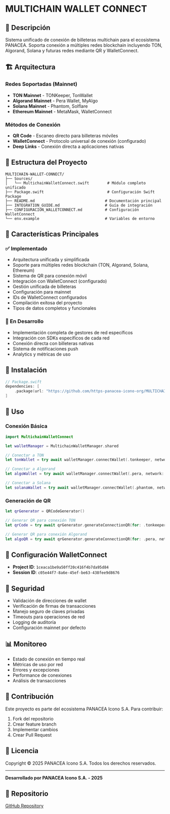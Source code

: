 # MULTICHAIN WALLET CONNECT

## 🚀 Descripción

Sistema unificado de conexión de billeteras multichain para el ecosistema PANACEA. Soporta conexión a múltiples redes blockchain incluyendo TON, Algorand, Solana y futuras redes mediante QR y WalletConnect.

## 🏗️ Arquitectura

### Redes Soportadas (Mainnet)
- **TON Mainnet** - TONKeeper, TonWallet
- **Algorand Mainnet** - Pera Wallet, MyAlgo
- **Solana Mainnet** - Phantom, Solflare
- **Ethereum Mainnet** - MetaMask, WalletConnect

### Métodos de Conexión
- **QR Code** - Escaneo directo para billeteras móviles
- **WalletConnect** - Protocolo universal de conexión (configurado)
- **Deep Links** - Conexión directa a aplicaciones nativas

## 📁 Estructura del Proyecto

```
MULTICHAIN-WALLET-CONNECT/
├── Sources/
│   └── MultichainWalletConnect.swift        # Módulo completo unificado
├── Package.swift                            # Configuración Swift Package
├── README.md                               # Documentación principal
├── INTEGRATION_GUIDE.md                    # Guía de integración
├── CONFIGURACION_WALLETCONNECT.md          # Configuración WalletConnect
└── env.example                             # Variables de entorno
```

## 🔧 Características Principales

### ✅ Implementado
- Arquitectura unificada y simplificada
- Soporte para múltiples redes blockchain (TON, Algorand, Solana, Ethereum)
- Sistema de QR para conexión móvil
- Integración con WalletConnect (configurado)
- Gestión unificada de billeteras
- Configuración para mainnet
- IDs de WalletConnect configurados
- Compilación exitosa del proyecto
- Tipos de datos completos y funcionales

### 🚧 En Desarrollo
- Implementación completa de gestores de red específicos
- Integración con SDKs específicos de cada red
- Conexión directa con billeteras nativas
- Sistema de notificaciones push
- Analytics y métricas de uso

## 🚀 Instalación

```swift
// Package.swift
dependencies: [
    .package(url: "https://github.com/https-panacea-icono-org/MULTICHAIN-WALLET-CONNECT.git", from: "1.0.0")
]
```

## 📖 Uso

### Conexión Básica

```swift
import MultichainWalletConnect

let walletManager = MultichainWalletManager.shared

// Conectar a TON
let tonWallet = try await walletManager.connectWallet(.tonkeeper, network: .ton)

// Conectar a Algorand
let algoWallet = try await walletManager.connectWallet(.pera, network: .algorand)

// Conectar a Solana
let solanaWallet = try await walletManager.connectWallet(.phantom, network: .solana)
```

### Generación de QR

```swift
let qrGenerator = QRCodeGenerator()

// Generar QR para conexión TON
let qrCode = try await qrGenerator.generateConnectionQR(for: .tonkeeper, network: .ton)

// Generar QR para conexión Algorand
let algoQR = try await qrGenerator.generateConnectionQR(for: .pera, network: .algorand)
```

## 🔑 Configuración WalletConnect

- **Project ID**: `1ceaca1be9a50ff20c416f4b7da95d84`
- **Session ID**: `c05e44f7-8a6e-45ef-be63-438fee9d8676`

## 🔐 Seguridad

- Validación de direcciones de wallet
- Verificación de firmas de transacciones
- Manejo seguro de claves privadas
- Timeouts para operaciones de red
- Logging de auditoría
- Configuración mainnet por defecto

## 📊 Monitoreo

- Estado de conexión en tiempo real
- Métricas de uso por red
- Errores y excepciones
- Performance de conexiones
- Análisis de transacciones

## 🤝 Contribución

Este proyecto es parte del ecosistema PANACEA Icono S.A. Para contribuir:

1. Fork del repositorio
2. Crear feature branch
3. Implementar cambios
4. Crear Pull Request

## 📄 Licencia

Copyright © 2025 PANACEA Icono S.A. Todos los derechos reservados.

---

**Desarrollado por PANACEA Icono S.A. - 2025**

## 🔗 Repositorio

[GitHub Repository](https://github.com/https-panacea-icono-org/MULTICHAIN-WALLET-CONNECT)